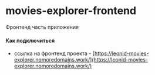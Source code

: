 # movies-explorer-frontend
Фронтенд часть приложения

#### Как подключиться
+ ссылка на фронтенд проекта - [https://leonid-movies-explorer.nomoredomains.work/](https://leonid-movies-explorer.nomoredomains.work/)
